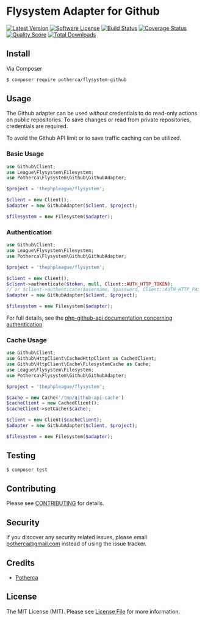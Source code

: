 # Flysystem Adapter for Github

[![Latest Version](https://img.shields.io/github/release/potherca/flysystem-github.svg?style=flat-square)](https://github.com/potherca/flysystem-github/releases)
[![Software License](https://img.shields.io/badge/license-MIT-brightgreen.svg?style=flat-square)](LICENSE.md)
[![Build Status](https://img.shields.io/travis/potherca/flysystem-github/master.svg?style=flat-square)](https://travis-ci.org/potherca/flysystem-github)
[![Coverage Status](https://img.shields.io/scrutinizer/coverage/g/potherca/flysystem-github.svg?style=flat-square)](https://scrutinizer-ci.com/g/potherca/flysystem-github/code-structure)
[![Quality Score](https://img.shields.io/scrutinizer/g/potherca/flysystem-github.svg?style=flat-square)](https://scrutinizer-ci.com/g/potherca/flysystem-github)
[![Total Downloads](https://img.shields.io/packagist/dt/potherca/flysystem-github.svg?style=flat-square)](https://packagist.org/packages/potherca/flysystem-github)


## Install

Via Composer

``` bash
$ composer require potherca/flysystem-github
```

## Usage

The Github adapter can be used *without* credentials to do read-only actions on
public repositories. To save changes or read from private repositories, 
credentials are required.

To avoid the Github API limit or to save traffic caching can be utilized.

### Basic Usage

```php
use Github\Client;
use League\Flysystem\Filesystem;
use Potherca\Flysystem\Github\GithubAdapter;

$project = 'thephpleague/flysystem';

$client = new Client();
$adapter = new GithubAdapter($client, $project);

$filesystem = new Filesystem($adapter);
```

### Authentication

```php
use Github\Client;
use League\Flysystem\Filesystem;
use Potherca\Flysystem\Github\GithubAdapter;

$project = 'thephpleague/flysystem';

$client = new Client();
$client->authenticate($token, null, Client::AUTH_HTTP_TOKEN);
// or $client->authenticate($username, $password, Client::AUTH_HTTP_PASSWORD);
$adapter = new GithubAdapter($client, $project);

$filesystem = new Filesystem($adapter);
```

For full details, see the [php-github-api documentation concerning authentication](https://github.com/KnpLabs/php-github-api/blob/master/doc/security.md).

### Cache Usage

```php
use Github\Client;
use Github\HttpClient\CachedHttpClient as CachedClient;
use Github\HttpClient\Cache\FilesystemCache as Cache;
use League\Flysystem\Filesystem;
use Potherca\Flysystem\Github\GithubAdapter;

$project = 'thephpleague/flysystem';

$cache = new Cache('/tmp/github-api-cache')
$cacheClient = new CachedClient();
$cacheClient->setCache($cache);

$client = new Client($cacheClient);
$adapter = new GithubAdapter($client, $project);

$filesystem = new Filesystem($adapter);
```

## Testing

``` bash
$ composer test
```

## Contributing

Please see [CONTRIBUTING](CONTRIBUTING.md) for details.

## Security

If you discover any security related issues, please email potherca@gmail.com instead of using the issue tracker.

## Credits

- [Potherca](https://github.com/potherca)

## License

The MIT License (MIT). Please see [License File](LICENSE.md) for more information.
